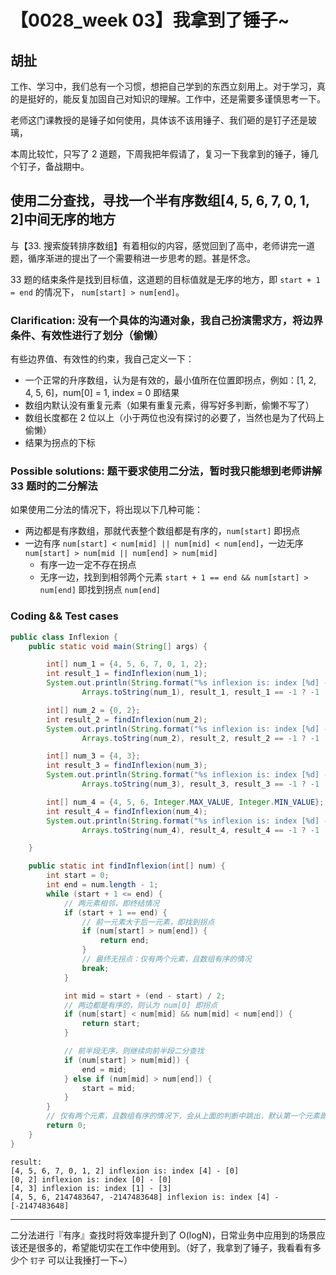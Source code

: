 # 【0028_week 03】我拿到了锤子~

## 胡扯

工作、学习中，我们总有一个习惯，想把自己学到的东西立刻用上。对于学习，真的是挺好的，能反复加固自己对知识的理解。工作中，还是需要多谨慎思考一下。

老师这门课教授的是锤子如何使用，具体该不该用锤子、我们砸的是钉子还是玻璃，

本周比较忙，只写了 2 道题，下周我把年假请了，复习一下我拿到的锤子，锤几个钉子，备战期中。

## 使用二分查找，寻找一个半有序数组[4, 5, 6, 7, 0, 1, 2]中间无序的地方

与【33. 搜索旋转排序数组】有着相似的内容，感觉回到了高中，老师讲完一道题，循序渐进的提出了一个需要稍进一步思考的题。甚是怀念。

33 题的结束条件是找到目标值，这道题的目标值就是无序的地方，即 `start + 1 = end` 的情况下， `num[start] > num[end]`。

### Clarification: 没有一个具体的沟通对象，我自己扮演需求方，将边界条件、有效性进行了划分（偷懒）

有些边界值、有效性的约束，我自己定义一下：

- 一个正常的升序数组，认为是有效的，最小值所在位置即拐点，例如：[1, 2, 4, 5, 6]，num[0] = 1, index = 0 即结果
- 数组内默认没有重复元素（如果有重复元素，得写好多判断，偷懒不写了）
- 数组长度都在 2 位以上（小于两位也没有探讨的必要了，当然也是为了代码上偷懒）
- 结果为拐点的下标

### Possible solutions: 题干要求使用二分法，暂时我只能想到老师讲解 33 题时的二分解法

如果使用二分法的情况下，将出现以下几种可能：

- 两边都是有序数组，那就代表整个数组都是有序的，`num[start]` 即拐点
- 一边有序 `num[start] < num[mid] || num[mid] < num[end]`，一边无序 `num[start] > num[mid || num[end] > num[mid]`
    - 有序一边一定不存在拐点
    - 无序一边，找到到相邻两个元素 `start + 1 == end && num[start] > num[end]` 即找到拐点 `num[end]`

### Coding && Test cases

``` Java
public class Inflexion {
    public static void main(String[] args) {

        int[] num_1 = {4, 5, 6, 7, 0, 1, 2};
        int result_1 = findInflexion(num_1);
        System.out.println(String.format("%s inflexion is: index [%d] - [%d]",
                Arrays.toString(num_1), result_1, result_1 == -1 ? -1 : num_1[result_1]));

        int[] num_2 = {0, 2};
        int result_2 = findInflexion(num_2);
        System.out.println(String.format("%s inflexion is: index [%d] - [%d]",
                Arrays.toString(num_2), result_2, result_2 == -1 ? -1 : num_2[result_2]));

        int[] num_3 = {4, 3};
        int result_3 = findInflexion(num_3);
        System.out.println(String.format("%s inflexion is: index [%d] - [%d]",
                Arrays.toString(num_3), result_3, result_3 == -1 ? -1 : num_3[result_3]));

        int[] num_4 = {4, 5, 6, Integer.MAX_VALUE, Integer.MIN_VALUE};
        int result_4 = findInflexion(num_4);
        System.out.println(String.format("%s inflexion is: index [%d] - [%d]",
                Arrays.toString(num_4), result_4, result_4 == -1 ? -1 : num_4[result_4]));

    }

    public static int findInflexion(int[] num) {
        int start = 0;
        int end = num.length - 1;
        while (start + 1 <= end) {
            // 两元素相邻，即终结情况
            if (start + 1 == end) {
                // 前一元素大于后一元素，即找到拐点
                if (num[start] > num[end]) {
                    return end;
                }
                // 最终无拐点：仅有两个元素，且数组有序的情况
                break;
            }

            int mid = start + (end - start) / 2;
            // 两边都是有序的，则认为 num[0] 即拐点
            if (num[start] < num[mid] && num[mid] < num[end]) {
                return start;
            }

            // 前半段无序，则继续向前半段二分查找
            if (num[start] > num[mid]) {
                end = mid;
            } else if (num[mid] > num[end]) {
                start = mid;
            }
        }
        // 仅有两个元素，且数组有序的情况下，会从上面的判断中跳出，默认第一个元素即拐点
        return 0;
    }
}
```

``` Shell
result: 
[4, 5, 6, 7, 0, 1, 2] inflexion is: index [4] - [0]
[0, 2] inflexion is: index [0] - [0]
[4, 3] inflexion is: index [1] - [3]
[4, 5, 6, 2147483647, -2147483648] inflexion is: index [4] - [-2147483648]
```

---

二分法进行『有序』查找时将效率提升到了 O(logN)，日常业务中应用到的场景应该还是很多的，希望能切实在工作中使用到。（好了，我拿到了锤子，我看看有多少个 ```钉子``` 可以让我捶打一下~）
